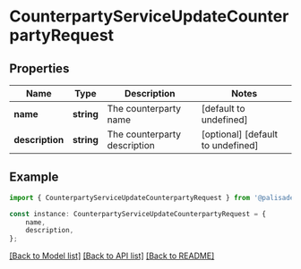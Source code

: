 # CounterpartyServiceUpdateCounterpartyRequest


## Properties

Name | Type | Description | Notes
------------ | ------------- | ------------- | -------------
**name** | **string** | The counterparty name | [default to undefined]
**description** | **string** | The counterparty description | [optional] [default to undefined]

## Example

```typescript
import { CounterpartyServiceUpdateCounterpartyRequest } from '@palisade-inc/typescript-sdk';

const instance: CounterpartyServiceUpdateCounterpartyRequest = {
    name,
    description,
};
```

[[Back to Model list]](../README.md#documentation-for-models) [[Back to API list]](../README.md#documentation-for-api-endpoints) [[Back to README]](../README.md)
